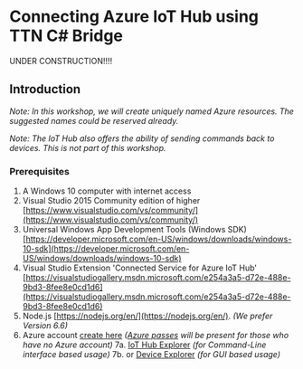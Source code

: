# Connecting Azure IoT Hub using TTN C# Bridge


UNDER CONSTRUCTION!!!!


## Introduction


*Note: In this workshop, we will create uniquely named Azure resources. The suggested names could be reserved already.*

*Note: The IoT Hub also offers the ability of sending commands back to devices. This is not part of this workshop.*

### Prerequisites

1. A Windows 10 computer with internet access
2. Visual Studio 2015 Community edition of higher [https://www.visualstudio.com/vs/community/](https://www.visualstudio.com/vs/community/)
3. Universal Windows App Development Tools (Windows SDK) [https://developer.microsoft.com/en-US/windows/downloads/windows-10-sdk](https://developer.microsoft.com/en-US/windows/downloads/windows-10-sdk)
4. Visual Studio Extension 'Connected Service for Azure IoT Hub' [https://visualstudiogallery.msdn.microsoft.com/e254a3a5-d72e-488e-9bd3-8fee8e0cd1d6](https://visualstudiogallery.msdn.microsoft.com/e254a3a5-d72e-488e-9bd3-8fee8e0cd1d6)
5. Node.js [https://nodejs.org/en/](https://nodejs.org/en/). _(We prefer Version 6.6)_
6. Azure account [create here](https://azure.microsoft.com/en-us/free/) _([Azure passes](https://www.microsoftazurepass.com/howto) will be present for those who have no Azure account)_
7a. [IoT Hub Explorer](https://github.com/Azure/azure-iot-sdks/tree/master/tools/iothub-explorer) _(for Command-Line interface  based usage)_ 
7b. or [Device Explorer](https://github.com/Azure/azure-iot-sdks/blob/master/tools/DeviceExplorer/) _(for GUI based usage)_  
